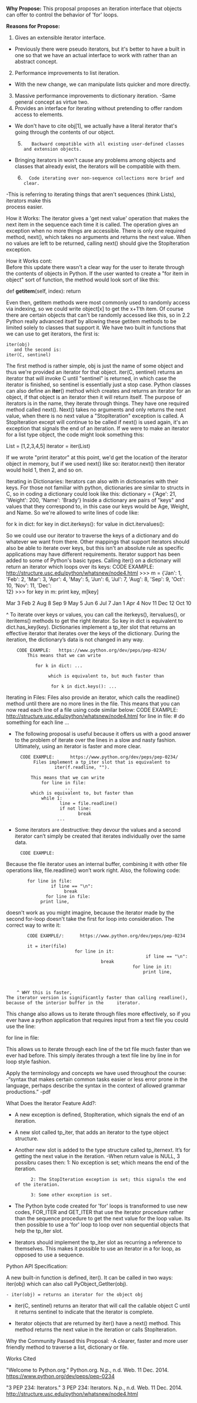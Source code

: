 __Why Propose:__
This proposal proposes an iteration interface that objects can
offer to control the behavior of 'for' loops.

__Reasons for Propose:__

1. Gives an extensible iterator interface.
- Previously there were pseudo iterators, but it's better to have a built in one so that we have an actual interface to work with rather than an abstract concept.
2. Performance improvements to list iteration.
- With the new change, we can manipulate lists quicker and more directly.
3. Massive performance improvements to dictionary iteration.
-Same general concept as virtue two.
4. Provides an interface for iterating without pretending to offer random access to elements.
- We don't have to cite obj[1], we actually have a literal iterator that's going through the contents of our object. 

    5.        Backward compatible with all existing user-defined classes and extension objects.
- Bringing iterators in won't cause any problems among objects and classes that already exist, the iterators will be compatible with them.


    6.       Code iterating over non-sequence collections more brief and clear.
-This is referring to iterating things that aren't sequences (think Lists), iterators make this   
   process easier.


How it Works: 
The iterator gives a 'get next value' operation that makes
the next item in the sequence each time it is called. The operation gives an
exception when no more things are accessible. There is only one required method, next(), which takes no arguments and returns the next value. When no values are left to be returned, calling next() should give the StopIteration exception.


How it Works cont:      
Before this update there wasn't a clear way for the user to iterate through the contents of objects in Python.  If the user wanted to create a "for item in object" sort of function, the method would look sort of like this:

def __getitem__(self, index):
	return <next item>

Even then, getitem methods were most commonly used to randomly access via indexing, so we could write object[x] to get the x+1'th item.  Of course there are certain objects that can't be randomly accessed like this, so in 2.2 Python really advanced itself by allowing these getitem methods to be limited solely to classes that support it.
	We have two built in functions that we can use to get iterators, the first is:

	iter(obj)
       and the second is: 
	iter(C, sentinel)
The first method is rather simple, obj is just the name of some object and thus we're provided an iterator for that object.  iter(C, sentinel) returns an iterator that will invoke C until "sentinel" is returned, in which case the iterator is finished, so sentinel is essentially just a stop case.  Python classes can also define an __iter__() method which creates and returns an iterator for an object, if that object is an iterator then it will return itself. 
	The purpose of iterators is in the name, they iterate through things. They have one required method called next(). Next() takes no arguments and only returns the next value, when there is no next value a "StopIteration" exception is called.  A StopIteration except will continue to be called if next() is used again, it's an exception that signals the end of an iteration. If we were to make an iterator for a list type object, the code might look something this:


List = [1,2,3,4,5]
iterator = iter(List)

If we wrote "print iterator" at this point, we'd get the location of the iterator object in memory, but if we used next() like so:
iterator.next()
then iterator would hold 1, then 2, and so on.

Iterating in Dictionaries:
Iterators can also with in dictionaries with their keys.  For those not familiar with python, dictionaries are similar to structs in C, so in coding a dictionary could look like this:
dictionary = {'Age': 21, 'Weight': 200, 'Name': 'Brady'}
Inside a dictionary are pairs of "keys" and values that they correspond to, in this case our keys would be Age, Weight, and Name.  So we're allowed to write lines of code like:

for k in dict: 
for key in dict.iterkeys():
for value in dict.itervalues():

So we could use our iterator to traverse the keys of a dictionary and do whatever we want from there. Other mappings that support iterators should also be able to iterate over keys, but this isn't an absolute rule as specific applications may have different requirements.
Iterator support has been added to some of Python's basic types. Calling iter() on a dictionary will return an iterator which loops over its keys:
CODE EXAMPLE:      http://structure.usc.edu/python/whatsnew/node4.html 
	>>> m = {'Jan': 1, 'Feb': 2, 'Mar': 3, 'Apr': 4, 'May': 5, 'Jun': 6,
         'Jul': 7, 'Aug': 8, 'Sep': 9, 'Oct': 10, 'Nov': 11, 'Dec':   
          12}
	>>> for key in m: print key, m[key]

Mar 3
Feb 2
Aug 8
Sep 9
May 5
Jun 6
Jul 7
Jan 1
Apr 4
Nov 11
Dec 12
Oct 10

^ To iterate over keys or values, you can call the iterkeys(), itervalues(), or iteritems() methods to get the right iterator. So key in dict is equivalent to dict.has_key(key).
Dictionaries implement a tp_iter slot that returns an effective iterator that iterates over the keys of the dictionary.  During the iteration, the dictionary’s data is not changed in any way.

		CODE EXAMPLE:   https://www.python.org/dev/peps/pep-0234/
			This means that we can write

			   for k in dict: ...

    		        which is equivalent to, but much faster than

        		 	 for k in dict.keys(): ...







Iterating in Files:
Files also provide an iterator, which calls the readline() method until there are no more lines in the file. This means that you can now read each line of a file using code similar below:
		CODE EXAMPLE:        http://structure.usc.edu/python/whatsnew/node4.html
				for line in file:
     # do something for each line
    ...
	
- The following proposal is useful because it offers us with a good answer to the problem of iterate over the lines in a slow and nasty fashion. Ultimately, using an iterator is faster and more clear.

		CODE EXAMPLE:      https://www.python.org/dev/peps/pep-0234/
			 Files implement a tp_iter slot that is equivalent to
     				 iter(f.readline, "").  

			This means that we can write
				for line in file:
             			 ...
			which is equivalent to, but faster than
				while 1:
           			   line = file.readline()
           			   if not line:
        			          break
   			          ...



- Some iterators are destructive: they devour the values and a second iterator can’t simply be created that iterates individually over the same data.
		
		CODE EXAMPLE:

Because the file iterator uses an internal buffer, combining it with other file operations like, file.readline() won’t work right.  Also, the following code:

			for line in file:
         		     if line == "\n":
            			  break
     		       for line in file:
   			     print line,

doesn't work as you might imagine, because the iterator made by the second for-loop doesn't take the first for loop into consideration. The correct way to write it:

			CODE EXAMPLE/:      https://www.python.org/dev/peps/pep-0234

			it = iter(file)
     		                  for line in it:
                                                         if line == "\n":
                 		                break
                                                    for line in it:
            	                                        print line,



		^ WHY this is faster, 
    The iterator version is significantly faster than calling readline(), because of the interior buffer in the     iterator.


This change also allows us to iterate through files more effectively, so if you ever have a python application that requires input from a text file you could use the line:

for line in file:

This allows us to iterate through each line of the txt file much faster than we ever had before. This simply iterates through a text file line by line in for loop style fashion.  		




Apply the terminology and concepts we have used throughout the course:
-“syntax that makes certain common tasks easier or less error prone in the language, perhaps describe the syntax in the context of allowed grammar productions.” -pdf

What Does the Iterator Feature Add?:  
- A new exception is defined, StopIteration, which signals the end of an iteration.

- A new slot called tp_iter, that adds an iterator to the type object structure.

- Another new slot is added to the type structure called tp_iternext. It’s for getting the next value    in the iteration.
		-When return value is NULL, 3 possibru cases then:
	1: No exception is set; which means the end of the iteration.

			2: The StopIteration exception is set; this signals the end of the iteration.

			3: Some other exception is set.



- The Python byte code created for 'for' loops is transformed to use new codes, FOR_ITER and GET_ITER that use the iterator procedure rather than the sequence procedure to get the next value for the loop value.  Its then possible to use a 'for' loop to loop over non sequential objects that help the tp_iter slot.

- Iterators should implement the tp_iter slot as recurring a reference to themselves. This makes it    possible to use an iterator in a for loop, as opposed to use a sequence.


Python API Specification:

A new built-in function is defined, iter(). It can be called in two ways:
		   iter(obj) which can also call PyObject_GetIter(obj).

	- iter(obj) = returns an iterator for the object obj

- iter(C, sentinel) returns an iterator that will call the callable object C until it returns sentinel to indicate that the iterator is complete.

-  Iterator objects that are returned by iter() have a next() method.  This method returns the next value in the iteration or calls StopIteration.


Why the Community Passed this Proposal:
	-A clearer, faster and more user friendly method to traverse a list, dictionary or file.














Works Cited

"Welcome to Python.org." Python.org. N.p., n.d. Web. 11 Dec. 2014.
	<https://www.python.org/dev/peps/pep-0234>

"3 PEP 234: Iterators." 3 PEP 234: Iterators. N.p., n.d. Web. 11 Dec. 2014.
	<http://structure.usc.edu/python/whatsnew/node4.html>
